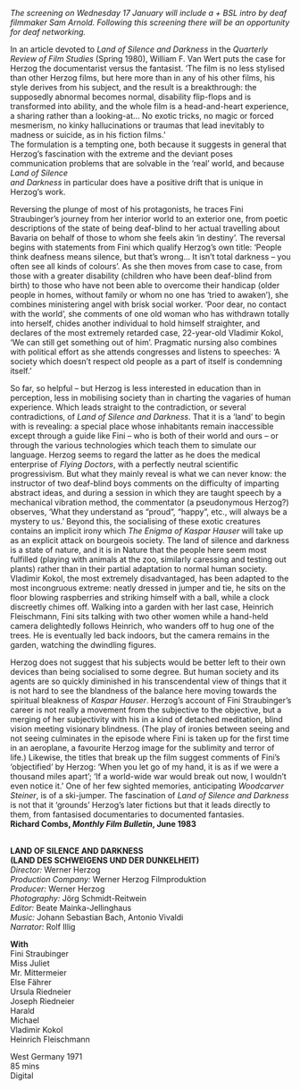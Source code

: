 
_The screening on Wednesday 17 January will include a + BSL intro by deaf filmmaker Sam Arnold. Following this screening there will be an opportunity for deaf networking._

In an article devoted to _Land of Silence and Darkness_ in the _Quarterly Review of Film Studies_ (Spring 1980), William F. Van Wert puts the case for Herzog the documentarist versus the fantasist. ‘The film is no less stylised than other Herzog films, but here more than in any of his other films, his style derives from his subject, and the result is a breakthrough: the supposedly abnormal becomes normal, disability flip-flops and is transformed into ability, and the whole film is a head-and-heart experience, a sharing rather than a looking-at… No exotic tricks, no magic or forced mesmerism, no kinky hallucinations or traumas that lead inevitably to madness or suicide, as in his fiction films.’  
The formulation is a tempting one, both because it suggests in general that Herzog’s fascination with the extreme and the deviant poses communication problems that are solvable in the ‘real’ world, and because _Land of Silence  
and Darkness_ in particular does have a positive drift that is unique in Herzog’s work.

Reversing the plunge of most of his protagonists, he traces Fini Straubinger’s journey from her interior world to an exterior one, from poetic descriptions of the state of being deaf-blind to her actual travelling about Bavaria on behalf of those to whom she feels akin ‘in destiny’. The reversal begins with statements from Fini which qualify Herzog’s own title: ‘People think deafness means silence, but that’s wrong… It isn’t total darkness – you often see all kinds of colours’. As she then moves from case to case, from those with a greater disability (children who have been deaf-blind from birth) to those who have not been able to overcome their handicap (older people in homes, without family or whom no one has ‘tried to awaken’), she combines ministering angel with brisk social worker. ‘Poor dear, no contact with the world’, she comments of one old woman who has withdrawn totally into herself, chides another individual to hold himself straighter, and declares of the most extremely retarded case, 22-year-old Vladimir Kokol, ‘We can still get something out of him’. Pragmatic nursing also combines with political effort as she attends congresses and listens to speeches: ‘A society which doesn’t respect old people as a part of itself is condemning itself.’

So far, so helpful – but Herzog is less interested in education than in perception, less in mobilising society than in charting the vagaries of human experience. Which leads straight to the contradiction, or several contradictions, of _Land of Silence and Darkness_. That it is a ‘land’ to begin with is revealing: a special place whose inhabitants remain inaccessible except through a guide like Fini – who is both of their world and ours – or through the various technologies which teach them to simulate our language. Herzog seems to regard the latter as he does the medical enterprise of _Flying Doctors_, with a perfectly neutral scientific progressivism. But what they mainly reveal is what we can never know: the instructor of two deaf-blind boys comments on the difficulty of imparting abstract ideas, and during a session in which they are taught speech by a mechanical vibration method, the commentator (a pseudonymous Herzog?) observes, ‘What they understand as “proud”, “happy”, etc., will always be a mystery to us.’ Beyond this, the socialising of these exotic creatures contains an implicit irony which _The Enigma of Kaspar Hauser_ will take up as an explicit attack on bourgeois society. The  land of silence and darkness is a state of nature, and it is in Nature that the people here seem most fulfilled (playing with animals at the zoo, similarly caressing and testing out plants) rather than in their partial adaptation to normal human society. Vladimir Kokol, the most extremely disadvantaged, has been adapted to the most incongruous extreme: neatly dressed in jumper and tie, he sits on the floor blowing raspberries and striking himself with a ball, while a clock discreetly chimes off. Walking into a garden with her last case, Heinrich Fleischmann, Fini sits talking with two other women while a hand-held camera delightedly follows Heinrich, who wanders off to hug one of the trees. He is eventually led back indoors, but the camera remains in the garden, watching the dwindling figures.

Herzog does not suggest that his subjects would be better left to their own devices than being socialised to some degree. But human society and its agents are so quickly diminished in his transcendental view of things that it is not hard to see the blandness of the balance here moving towards the spiritual bleakness of _Kaspar Hauser_. Herzog’s account of Fini Straubinger’s career is not really a movement from the subjective to the objective, but a merging of her subjectivity with his in a kind of detached meditation, blind vision meeting visionary blindness. (The play of ironies between seeing and not seeing culminates in the episode where Fini is taken up for the first time in an aeroplane, a favourite Herzog image for the sublimity and terror of life.) Likewise, the titles that break up the film suggest comments of Fini’s ‘objectified’ by Herzog: ‘When you let go of my hand, it is as if we were a thousand miles apart’; ‘If a world-wide war would break out now, I wouldn’t even notice it.’ One of her few sighted memories, anticipating _Woodcarver Steiner_, is of a ski-jumper. The fascination of _Land of Silence and Darkness_ is not that it ‘grounds’ Herzog’s later fictions but that it leads directly to them, from fantasised documentaries to documented fantasies.  
**Richard Combs, _Monthly Film Bulletin_, June 1983**
<br><br>

**LAND OF SILENCE AND DARKNESS**  
**(LAND DES SCHWEIGENS UND DER DUNKELHEIT)**  
_Director:_ Werner Herzog  
_Production Company:_  Werner Herzog Filmproduktion  
_Producer:_ Werner Herzog  
_Photography:_ Jörg Schmidt-Reitwein  
_Editor:_ Beate Mainka-Jellinghaus  
_Music:_ Johann Sebastian Bach, Antonio Vivaldi  
_Narrator:_ Rolf Illig  

**With**  
Fini Straubinger  
Miss Juliet  
Mr. Mittermeier  
Else Fährer  
Ursula Riedneier  
Joseph Riedneier  
Harald  
Michael  
Vladimir Kokol  
Heinrich Fleischmann  

West Germany 1971  
85 mins  
Digital
<br><br>
<!--stackedit_data:
eyJoaXN0b3J5IjpbLTExNjI3NTM4ODRdfQ==
-->